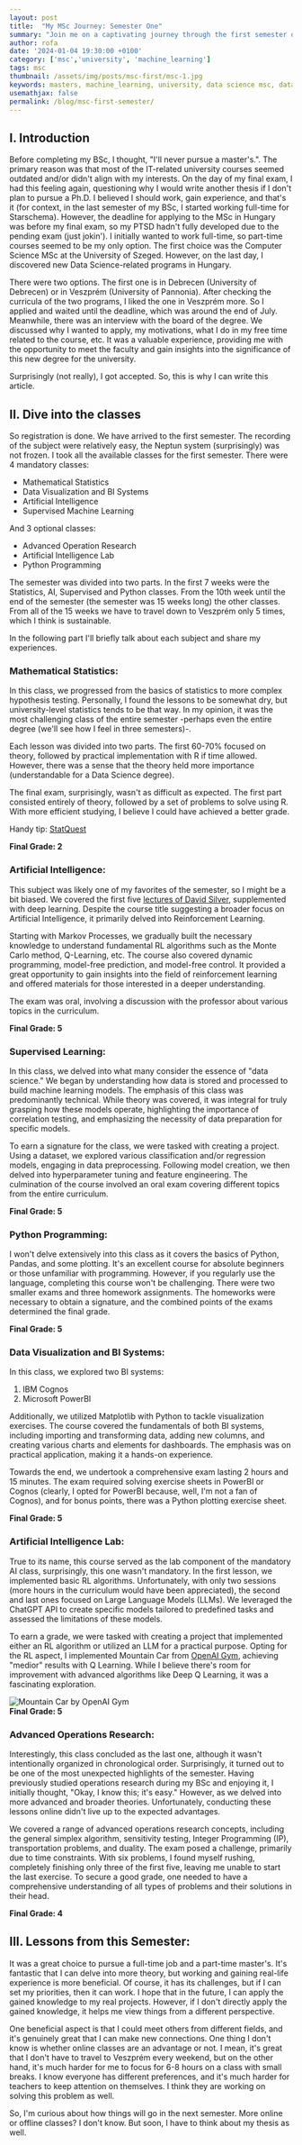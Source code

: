 ```yaml
---
layout: post
title:  "My MSc Journey: Semester One"
summary: "Join me on a captivating journey through the first semester of my MSc in Data Science"
author: rofa
date: '2024-01-04 19:30:00 +0100'
category: ['msc','university', 'machine_learning']
tags: msc
thumbnail: /assets/img/posts/msc-first/msc-1.jpg
keywords: masters, machine_learning, university, data science msc, data science, 
usemathjax: false
permalink: /blog/msc-first-semester/
---
```


## I. Introduction

Before completing my BSc, I thought, "I'll never pursue a master's.". The primary reason was that most of the IT-related university courses seemed outdated and/or didn't align with my interests. On the day of my final exam, I had this feeling again, questioning why I would write another thesis if I don't plan to pursue a Ph.D. I believed I should work, gain experience, and that's it (for context, in the last semester of my BSc, I started working full-time for Starschema). However, the deadline for applying to the MSc in Hungary was before my final exam, so my PTSD hadn't fully developed due to the pending exam (just jokin'). I initially wanted to work full-time, so part-time courses seemed to be my only option. The first choice was the Computer Science MSc at the University of Szeged. However, on the last day, I discovered new Data Science-related programs in Hungary.

There were two options. The first one is in Debrecen (University of Debrecen) or in Veszprém (University of Pannonia). After checking the curricula of the two programs, I liked the one in Veszprém more. So I applied and waited until the deadline, which was around the end of July. Meanwhile, there was an interview with the board of the degree. We discussed why I wanted to apply, my motivations, what I do in my free time related to the course, etc. It was a valuable experience, providing me with the opportunity to meet the faculty and gain insights into the significance of this new degree for the university.

Surprisingly (not really), I got accepted. So, this is why I can write this article.

## II. Dive into the classes

So registration is done. We have arrived to the first semester. The recording of the subject were relatively easy, the Neptun system (surprisingly) was not frozen. I took all the available classes for the first semester. There were 4 mandatory classes:
- Mathematical Statistics
- Data Visualization and BI Systems
- Artificial Intelligence
- Supervised Machine Learning

And 3 optional classes:
- Advanced Operation Research
- Artificial Intelligence Lab
- Python Programming

The semester was divided into two parts. In the first 7 weeks were the Statistics, AI, Supervised and Python classes. From the 10th week until the end of the semester (the semester was 15 weeks long) the other classes. From all of the 15 weeks we have to travel down to Veszprém only 5 times, which I think is sustainable.

In the following part I'll briefly talk about each subject and share my experiences.

### Mathematical Statistics:
In this class, we progressed from the basics of statistics to more complex hypothesis testing. Personally, I found the lessons to be somewhat dry, but university-level statistics tends to be that way. In my opinion, it was the most challenging class of the entire semester -perhaps even the entire degree (we'll see how I feel in three semesters)-.

Each lesson was divided into two parts. The first 60-70% focused on theory, followed by practical implementation with R if time allowed. However, there was a sense that the theory held more importance (understandable for a Data Science degree).

The final exam, surprisingly, wasn't as difficult as expected. The first part consisted entirely of theory, followed by a set of problems to solve using R. With more efficient studying, I believe I could have achieved a better grade.

Handy tip: [StatQuest](https://www.youtube.com/@statquest)

<b>Final Grade: 2</b>

### Artificial Intelligence:
This subject was likely one of my favorites of the semester, so I might be a bit biased. We covered the first five [lectures of David Silver](https://www.youtube.com/playlist?list=PLzuuYNsE1EZAXYR4FJ75jcJseBmo4KQ9-), supplemented with deep learning. Despite the course title suggesting a broader focus on Artificial Intelligence, it primarily delved into Reinforcement Learning.

Starting with Markov Processes, we gradually built the necessary knowledge to understand fundamental RL algorithms such as the Monte Carlo method, Q-Learning, etc. The course also covered dynamic programming, model-free prediction, and model-free control. It provided a great opportunity to gain insights into the field of reinforcement learning and offered materials for those interested in a deeper understanding.

The exam was oral, involving a discussion with the professor about various topics in the curriculum.

<b>Final Grade: 5</b>

### Supervised Learning:
In this class, we delved into what many consider the essence of "data science." We began by understanding how data is stored and processed to build machine learning models. The emphasis of this class was predominantly technical. While theory was covered, it was integral for truly grasping how these models operate, highlighting the importance of correlation testing, and emphasizing the necessity of data preparation for specific models.

To earn a signature for the class, we were tasked with creating a project. Using a dataset, we explored various classification and/or regression models, engaging in data preprocessing. Following model creation, we then delved into hyperparameter tuning and feature engineering. The culmination of the course involved an oral exam covering different topics from the entire curriculum.

<b>Final Grade: 5</b>

### Python Programming:

I won't delve extensively into this class as it covers the basics of Python, Pandas, and some plotting. It's an excellent course for absolute beginners or those unfamiliar with programming. However, if you regularly use the language, completing this course won't be challenging. There were two smaller exams and three homework assignments. The homeworks were necessary to obtain a signature, and the combined points of the exams determined the final grade.

<b>Final Grade: 5</b>

### Data Visualization and BI Systems:

In this class, we explored two BI systems:

1. IBM Cognos
2. Microsoft PowerBI

Additionally, we utilized Matplotlib with Python to tackle visualization exercises. The course covered the fundamentals of both BI systems, including importing and transforming data, adding new columns, and creating various charts and elements for dashboards. The emphasis was on practical application, making it a hands-on experience.

Towards the end, we undertook a comprehensive exam lasting 2 hours and 15 minutes. The exam required solving exercise sheets in PowerBI or Cognos (clearly, I opted for PowerBI because, well, I'm not a fan of Cognos), and for bonus points, there was a Python plotting exercise sheet.

<b>Final Grade: 5</b>

### Artificial Intelligence Lab:

True to its name, this course served as the lab component of the mandatory AI class, surprisingly, this one wasn't mandatory. In the first lesson, we implemented basic RL algorithms. Unfortunately, with only two sessions (more hours in the curriculum would have been appreciated), the second and last ones focused on Large Language Models (LLMs). We leveraged the ChatGPT API to create specific models tailored to predefined tasks and assessed the limitations of these models.

To earn a grade, we were tasked with creating a project that implemented either an RL algorithm or utilized an LLM for a practical purpose. Opting for the RL aspect, I implemented Mountain Car from [OpenAI Gym](https://gymnasium.farama.org/environments/classic_control/mountain_car_continuous/), achieving "medior" results with Q Learning. While I believe there's room for improvement with advanced algorithms like Deep Q Learning, it was a fascinating exploration.
<div class="centered-image">
  <img src="{{site.url}}{{site.baseurl}}/assets/img/posts/msc-first/mountain_car.gif" alt="Mountain Car by OpenAI Gym" title="Mountain Car by OpenAI Gym">
</div>
<b>Final Grade: 5</b>

### Advanced Operations Research:

Interestingly, this class concluded as the last one, although it wasn't intentionally organized in chronological order. Surprisingly, it turned out to be one of the most unexpected highlights of the semester. Having previously studied operations research during my BSc and enjoying it, I initially thought, "Okay, I know this; it's easy." However, as we delved into more advanced and broader theories. Unfortunately, conducting these lessons online didn't live up to the expected advantages.

We covered a range of advanced operations research concepts, including the general simplex algorithm, sensitivity testing, Integer Programming (IP), transportation problems, and duality. The exam posed a challenge, primarily due to time constraints. With six problems, I found myself rushing, completely finishing only three of the first five, leaving me unable to start the last exercise. To secure a good grade, one needed to have a comprehensive understanding of all types of problems and their solutions in their head.

<b>Final Grade: 4</b>

## III. Lessons from this Semester:
It was a great choice to pursue a full-time job and a part-time master's. It's fantastic that I can delve into more theory, but working and gaining real-life experience is more beneficial. Of course, it has its challenges, but if I can set my priorities, then it can work. I hope that in the future, I can apply the gained knowledge to my real projects. However, if I don't directly apply the gained knowledge, it helps me view things from a different perspective.

One beneficial aspect is that I could meet others from different fields, and it's genuinely great that I can make new connections. One thing I don't know is whether online classes are an advantage or not. I mean, it's great that I don't have to travel to Veszprém every weekend, but on the other hand, it's much harder for me to focus for 6-8 hours on a class with small breaks. I know everyone has different preferences, and it's much harder for teachers to keep attention on themselves. I think they are working on solving this problem as well.

So, I'm curious about how things will go in the next semester. More online or offline classes? I don't know. But soon, I have to think about my thesis as well.